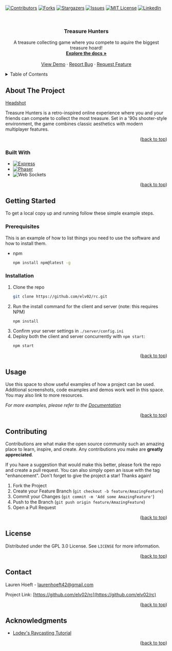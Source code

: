 <!-- README Built using the "Best README Template": See: https://github.com/othneildrew/Best-README-Template/-->

<a id="readme-top"></a>

[![Contributors][contributors-shield]][contributors-url]
[![Forks][forks-shield]][forks-url]
[![Stargazers][stars-shield]][stars-url]
[![Issues][issues-shield]][issues-url]
[![MIT License][license-shield]][license-url]
[![LinkedIn][linkedin-shield]][linkedin-url]

<!-- PROJECT LOGO -->
<br />
<div align="center">
  <h3 align="center">Treasure Hunters</h3>

  <p align="center">
    A treasure collecting game where you compete to aquire the biggest treasure hoard!
    <br />
    <a href="https://github.com/elv02/rc"><strong>Explore the docs »</strong></a>
    <br />
    <br />
    <a href="https://github.com/elv02/rc">View Demo</a>
    ·
    <a href="https://github.com/elv02/rc/issues/new?labels=bug&template=bug-report---.md">Report Bug</a>
    ·
    <a href="https://github.com/elv02/rc/issues/new?labels=enhancement&template=feature-request---.md">Request Feature</a>
  </p>
</div>

<!-- TABLE OF CONTENTS -->
<details>
  <summary>Table of Contents</summary>
  <ol>
    <li>
      <a href="#about-the-project">About The Project</a>
      <ul>
        <li><a href="#built-with">Built With</a></li>
      </ul>
    </li>
    <li>
      <a href="#getting-started">Getting Started</a>
      <ul>
        <li><a href="#prerequisites">Prerequisites</a></li>
        <li><a href="#installation">Installation</a></li>
      </ul>
    </li>
    <li><a href="#usage">Usage</a></li>
    <li><a href="#roadmap">Roadmap</a></li>
    <li><a href="#contributing">Contributing</a></li>
    <li><a href="#license">License</a></li>
    <li><a href="#contact">Contact</a></li>
    <li><a href="#acknowledgments">Acknowledgments</a></li>
  </ol>
</details>

<!-- ABOUT THE PROJECT -->

## About The Project

[Headshot](./images/Headshot.png)

Treasure Hunters is a retro-inspired online experience where you and your friends can compete to collect the most treasure. Set in a '90s shooter-style environment, the game combines classic aesthetics with modern multiplayer features.

<p align="right">(<a href="#readme-top">back to top</a>)</p>

### Built With

- [![Express][Express.js]][Express-url]
- [![Phaser][Phaser.js]][Phaser-url]
- ![Web Sockets][WSS-url]

<p align="right">(<a href="#readme-top">back to top</a>)</p>

<!-- GETTING STARTED -->

## Getting Started

To get a local copy up and running follow these simple example steps.

### Prerequisites

This is an example of how to list things you need to use the software and how to install them.

- npm
  ```sh
  npm install npm@latest -g
  ```

### Installation

1. Clone the repo
   ```sh
   git clone https://github.com/elv02/rc.git
   ```
2. Run the install command for the client and server (note: this requires NPM)
   ```sh
   npm install
   ```
3. Confirm your server settings in `./server/config.ini`
4. Deploy both the client and server concurrently with `npm start`:
   ```sh
   npm start
   ```

<p align="right">(<a href="#readme-top">back to top</a>)</p>

<!-- USAGE EXAMPLES -->

## Usage

Use this space to show useful examples of how a project can be used. Additional screenshots, code examples and demos work well in this space. You may also link to more resources.

_For more examples, please refer to the [Documentation](https://example.com)_

<p align="right">(<a href="#readme-top">back to top</a>)</p>

<!-- CONTRIBUTING -->

## Contributing

Contributions are what make the open source community such an amazing place to learn, inspire, and create. Any contributions you make are **greatly appreciated**.

If you have a suggestion that would make this better, please fork the repo and create a pull request. You can also simply open an issue with the tag "enhancement".
Don't forget to give the project a star! Thanks again!

1. Fork the Project
2. Create your Feature Branch (`git checkout -b feature/AmazingFeature`)
3. Commit your Changes (`git commit -m 'Add some AmazingFeature'`)
4. Push to the Branch (`git push origin feature/AmazingFeature`)
5. Open a Pull Request

<p align="right">(<a href="#readme-top">back to top</a>)</p>

<!-- LICENSE -->

## License

Distributed under the GPL 3.0 License. See `LICENSE` for more information.

<p align="right">(<a href="#readme-top">back to top</a>)</p>

<!-- CONTACT -->

## Contact

Lauren Hoeft - laurenhoeft42@gmail.com

Project Link: [https://github.com/elv02/rc](https://github.com/elv02/rc)

<p align="right">(<a href="#readme-top">back to top</a>)</p>

<!-- ACKNOWLEDGMENTS -->

## Acknowledgments

- [Lodev's Raycasting Tutorial](https://lodev.org/cgtutor/raycasting.html)

<p align="right">(<a href="#readme-top">back to top</a>)</p>

<!-- MARKDOWN LINKS & IMAGES -->
<!-- https://www.markdownguide.org/basic-syntax/#reference-style-links -->

[contributors-shield]: https://img.shields.io/github/contributors/elv02/rc.svg?style=for-the-badge
[contributors-url]: https://github.com/elv02/rc/graphs/contributors
[forks-shield]: https://img.shields.io/github/forks/elv02/rc.svg?style=for-the-badge
[forks-url]: https://github.com/elv02/rc/network/members
[stars-shield]: https://img.shields.io/github/stars/elv02/rc.svg?style=for-the-badge
[stars-url]: https://github.com/elv02/rc/stargazers
[issues-shield]: https://img.shields.io/github/issues/elv02/rc.svg?style=for-the-badge
[issues-url]: https://github.com/elv02/rc/issues
[license-shield]: https://img.shields.io/github/license/elv02/rc.svg?style=for-the-badge
[license-url]: https://github.com/elv02/rc/blob/master/LICENSE.txt
[linkedin-shield]: https://img.shields.io/badge/-LinkedIn-black.svg?style=for-the-badge&logo=linkedin&colorB=555
[linkedin-url]: https://linkedin.com/in/lauren-hoeft
[product-screenshot]: images/screenshot.png
[Next.js]: https://img.shields.io/badge/next.js-000000?style=for-the-badge&logo=nextdotjs&logoColor=white
[Next-url]: https://nextjs.org/
[React.js]: https://img.shields.io/badge/React-20232A?style=for-the-badge&logo=react&logoColor=61DAFB
[React-url]: https://reactjs.org/
[Vue.js]: https://img.shields.io/badge/Vue.js-35495E?style=for-the-badge&logo=vuedotjs&logoColor=4FC08D
[Vue-url]: https://vuejs.org/
[Angular.io]: https://img.shields.io/badge/Angular-DD0031?style=for-the-badge&logo=angular&logoColor=white
[Angular-url]: https://angular.io/
[Svelte.dev]: https://img.shields.io/badge/Svelte-4A4A55?style=for-the-badge&logo=svelte&logoColor=FF3E00
[Svelte-url]: https://svelte.dev/
[Laravel.com]: https://img.shields.io/badge/Laravel-FF2D20?style=for-the-badge&logo=laravel&logoColor=white
[Laravel-url]: https://laravel.com
[Bootstrap.com]: https://img.shields.io/badge/Bootstrap-563D7C?style=for-the-badge&logo=bootstrap&logoColor=white
[Bootstrap-url]: https://getbootstrap.com
[JQuery.com]: https://img.shields.io/badge/jQuery-0769AD?style=for-the-badge&logo=jquery&logoColor=white
[JQuery-url]: https://jquery.com
[Express-url]: https://expressjs.com/
[Express.js]: https://img.shields.io/badge/express.js-%23404d59.svg?style=for-the-badge&logo=express&logoColor=%2361DAFB
[Phaser-url]: https://phaser.io/
[Phaser.js]: https://cdn.phaser.io/images/logo/phaser-pixel-small-flat.png
[WSS-url]: https://github.com/websockets/ws
